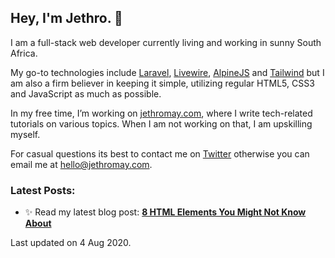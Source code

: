 ## Hey, I'm Jethro. 👋

I am a full-stack web developer currently living and working in sunny South Africa. 

My go-to technologies include [Laravel](https://laravel.com/), [Livewire](https://laravel-livewire.com/), [AlpineJS](https://github.com/alpinejs/alpine/) and [Tailwind](https://tailwindcss.com/) but I am also a firm believer in keeping it simple, utilizing regular HTML5, CSS3 and JavaScript as much as possible. 

In my free time, I’m working on [jethromay.com](https://jethromay.com), where I write tech-related tutorials on various topics. When I am not working on that, I am upskilling myself.

For casual questions its best to contact me on [Twitter](https://twitter.com/may_jethro) otherwise you can email me at <hello@jethromay.com>.

### Latest Posts:


- ✨ Read my latest blog post: **[8 HTML Elements You Might Not Know About](https://jethromay.com/posts/8-html-elements-you-might-not-know-about/)**

Last updated on 4 Aug 2020.
